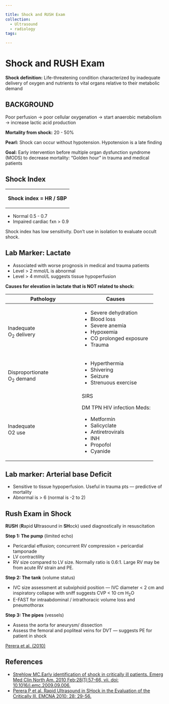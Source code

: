 ```yaml
---

title: Shock and RUSH Exam
collection:
  - Ultrasound
  - radiology
tags:

---
```


# Shock and RUSH Exam

**Shock definition:** Life-threatening condition characterized by inadequate delivery of oxygen and nutrients to vital organs relative to their metabolic demand

## BACKGROUND

Poor perfusion → poor cellular oxygenation → start anaerobic metabolism → increase lactic acid production

**Mortality from shock:** 20 - 50%

**Pearl:** Shock can occur without hypotension. Hypotension is a late finding

**Goal:** Early intervention before multiple organ dysfunction syndrome (MODS) to decrease mortality: “Golden hour” in trauma and medical patients

## Shock Index

<table>
<colgroup>
<col width="100%" />
</colgroup>
<tbody>
<tr class="odd">
<td><p><strong>Shock index = HR / SBP</strong></p></td>
</tr>
</tbody>
</table>

-   Normal 0.5 - 0.7
-   Impaired cardiac fxn &gt; 0.9 

Shock index has low sensitivity. Don’t use in isolation to evaluate occult shock.

## Lab Marker: Lactate

-   Associated with worse prognosis in medical and trauma patients
-   Level &gt; 2 mmol/L is abnormal
-   Level &gt; 4 mmol/L suggests tissue hypoperfusion

**Causes for elevation in lactate that is NOT related to shock:**
<table>
<colgroup>
<col width="50%" />
<col width="50%" />
</colgroup>
<thead>
<tr class="header">
<th><strong> Pathology</strong></th>
<th><strong>Causes</strong> </th>
</tr>
</thead>
<tbody>
<tr class="odd">
<td><br />
Inadequate <br />
O<sub>2</sub> delivery</td>
<td><ul>
<li>Severe dehydration</li>
<li>Blood loss</li>
<li>Severe anemia</li>
<li>Hypoxemia</li>
<li>CO prolonged exposure</li>
<li>Trauma</li>
</ul></td>
</tr>
<tr class="even">
<td><br />
Disproportionate<br />
O<sub>2</sub> demand<br />
</td>
<td><ul>
<li>Hyperthermia</li>
<li>Shivering</li>
<li>Seizure</li>
<li>Strenuous exercise<br />
</li>
</ul></td>
</tr>
<tr class="odd">
<td><br />
Inadequate<br />
O2 use<br />
</td>
<td>SIRS<br />

DM
TPN
HIV infection
Meds:
<ul>
<li>Metformin</li>
<li>Salicyclate</li>
<li>Antiretrovirals</li>
<li>INH</li>
<li>Propofol</li>
<li>Cyanide</li>
</ul></td>
</tr>
</tbody>
</table>

## Lab marker: Arterial base Deficit

-   Sensitive to tissue hypoperfusion. Useful in trauma pts — predictive of mortality
-   Abnormal is &gt; 6 (normal is -2 to 2)

## Rush Exam in Shock

**RUSH** (**R**apid **U**ltrasound in **SH**ock) used diagnostically in resuscitation

**Step 1: The pump** (limited echo)

-   Pericardial effusion; concurrent RV compression = pericardial tamponade
-   LV contractility
-   RV size compared to LV size. Normally ratio is 0.6:1. Large RV may be from acute RV strain and PE.

**Step 2: The tank** (volume status)

-   IVC size assessment at subxiphoid position — IVC diameter &lt; 2 cm and inspiratory collapse with sniff suggests CVP &lt; 10 cm H<sub>2</sub>O
-   E-FAST for intraabdominal / intrathoracic volume loss and pneumothorax

**Step 3: The pipes** (vessels)

-   Assess the aorta for aneurysm/ dissection
-   Assess the femoral and popliteal veins for DVT — suggests PE for patient in shock

[Perera et al. (2010)](http://www.ncbi.nlm.nih.gov/pubmed/19945597) 

## References

-   [Strehlow MC.Early identification of shock in critically ill patients. Emerg Med Clin North Am. 2010 Feb;28(1):57-66, vii. doi: 10.1016/j.emc.2009.09.006.](http://www.ncbi.nlm.nih.gov/pubmed/19945598)
-   [Perera P et al. Rapid Ultrasound in SHock in the Evaluation of the Critically lll. EMCNA 2010; 28: 29-56.](http://www.ncbi.nlm.nih.gov/pubmed/19945597)
